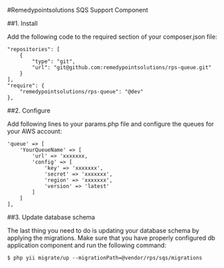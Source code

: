 #Remedypointsolutions SQS Support Component

##1. Install

Add the following code to the required section of your composer.json file:

    "repositories": [
        {
            "type": "git",
            "url": "git@github.com:remedypointsolutions/rps-queue.git"
        }
    ],
    "require": {
        "remedypointsolutions/rps-queue": "@dev"
    },

##2. Configure

Add following lines to your params.php file and configure the queues for your AWS account:

    'queue' => [
        'YourQueueName' => [
            'url' => 'xxxxxxx,
            'config' => [
                'key' => 'xxxxxxx',
                'secret' => 'xxxxxxx',
                'region' => 'xxxxxxx',
                'version' => 'latest'
            ]
        ]
    ],



##3. Update database schema

The last thing you need to do is updating your database schema by applying the migrations. Make sure that you have properly configured db application component and run the following command:

    $ php yii migrate/up --migrationPath=@vendor/rps/sqs/migrations
